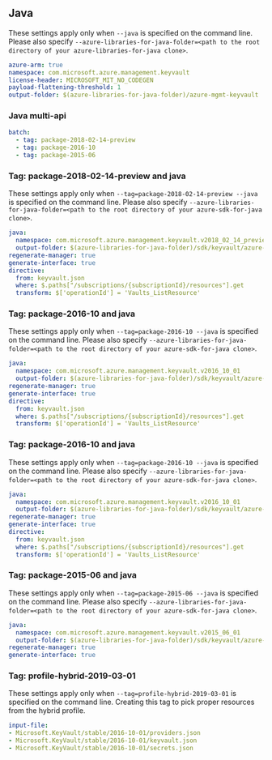 ## Java

These settings apply only when `--java` is specified on the command line.
Please also specify `--azure-libraries-for-java-folder=<path to the root directory of your azure-libraries-for-java clone>`.

``` yaml $(java)
azure-arm: true
namespace: com.microsoft.azure.management.keyvault
license-header: MICROSOFT_MIT_NO_CODEGEN
payload-flattening-threshold: 1
output-folder: $(azure-libraries-for-java-folder)/azure-mgmt-keyvault
```

### Java multi-api

```yaml $(java) && $(multiapi)
batch:
  - tag: package-2018-02-14-preview
  - tag: package-2016-10
  - tag: package-2015-06
```

### Tag: package-2018-02-14-preview and java

These settings apply only when `--tag=package-2018-02-14-preview --java` is specified on the command line.
Please also specify `--azure-libraries-for-java-folder=<path to the root directory of your azure-sdk-for-java clone>`.

``` yaml $(tag) == 'package-2018-02-14-preview' && $(java) && $(multiapi)
java:
  namespace: com.microsoft.azure.management.keyvault.v2018_02_14_preview
  output-folder: $(azure-libraries-for-java-folder)/sdk/keyvault/azure-mgmt-keyvault/v2018_02_14_preview
regenerate-manager: true
generate-interface: true
directive:
  from: keyvault.json
  where: $.paths["/subscriptions/{subscriptionId}/resources"].get
  transform: $['operationId'] = 'Vaults_ListResource'
```

### Tag: package-2016-10 and java

These settings apply only when `--tag=package-2016-10 --java` is specified on the command line.
Please also specify `--azure-libraries-for-java-folder=<path to the root directory of your azure-sdk-for-java clone>`.

``` yaml $(tag) == 'package-2016-10' && $(java) && $(multiapi)
java:
  namespace: com.microsoft.azure.management.keyvault.v2016_10_01
  output-folder: $(azure-libraries-for-java-folder)/sdk/keyvault/azure-mgmt-keyvault/v2016_10_01
regenerate-manager: true
generate-interface: true
directive:
  from: keyvault.json
  where: $.paths["/subscriptions/{subscriptionId}/resources"].get
  transform: $['operationId'] = 'Vaults_ListResource'
```

### Tag: package-2016-10 and java

These settings apply only when `--tag=package-2016-10 --java` is specified on the command line.
Please also specify `--azure-libraries-for-java-folder=<path to the root directory of your azure-sdk-for-java clone>`.

``` yaml $(tag) == 'package-2016-10' && $(java) && $(multiapi)
java:
  namespace: com.microsoft.azure.management.keyvault.v2016_10_01
  output-folder: $(azure-libraries-for-java-folder)/sdk/keyvault/azure-mgmt-keyvault/v2016_10_01
regenerate-manager: true
generate-interface: true
directive:
  from: keyvault.json
  where: $.paths["/subscriptions/{subscriptionId}/resources"].get
  transform: $['operationId'] = 'Vaults_ListResource'
```

### Tag: package-2015-06 and java

These settings apply only when `--tag=package-2015-06 --java` is specified on the command line.
Please also specify `--azure-libraries-for-java-folder=<path to the root directory of your azure-sdk-for-java clone>`.

``` yaml $(tag) == 'package-2015-06' && $(java) && $(multiapi)
java:
  namespace: com.microsoft.azure.management.keyvault.v2015_06_01
  output-folder: $(azure-libraries-for-java-folder)/sdk/keyvault/azure-mgmt-keyvault/v2015_06_01
regenerate-manager: true
generate-interface: true
```

### Tag: profile-hybrid-2019-03-01

These settings apply only when `--tag=profile-hybrid-2019-03-01` is specified on the command line.
Creating this tag to pick proper resources from the hybrid profile.

``` yaml $(tag) == 'profile-hybrid-2019-03-01'
input-file:
- Microsoft.KeyVault/stable/2016-10-01/providers.json
- Microsoft.KeyVault/stable/2016-10-01/keyvault.json
- Microsoft.KeyVault/stable/2016-10-01/secrets.json
```
